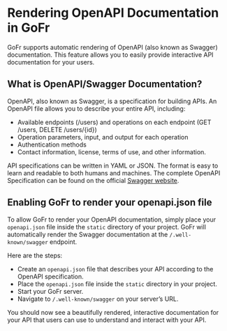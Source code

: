 # Rendering OpenAPI Documentation in GoFr

GoFr supports automatic rendering of OpenAPI (also known as Swagger) documentation. This feature allows you to
easily provide interactive API documentation for your users.

## What is OpenAPI/Swagger Documentation?

OpenAPI, also known as Swagger, is a specification for building APIs. An OpenAPI file allows you to describe your entire API, including:

- Available endpoints (/users) and operations on each endpoint (GET /users, DELETE /users/{id})
- Operation parameters, input, and output for each operation
- Authentication methods
- Contact information, license, terms of use, and other information.

API specifications can be written in YAML or JSON. The format is easy to learn and readable to both humans and machines. 
The complete OpenAPI Specification can be found on the official [Swagger website](https://swagger.io/).

## Enabling GoFr to render your openapi.json file

To allow GoFr to render your OpenAPI documentation, simply place your `openapi.json` file inside the `static` directory of your project.
GoFr will automatically render the Swagger documentation at the `/.well-known/swagger` endpoint.

Here are the steps:

- Create an `openapi.json` file that describes your API according to the OpenAPI specification.
- Place the `openapi.json` file inside the `static` directory in your project.
- Start your GoFr server.
- Navigate to `/.well-known/swagger` on your server’s URL.

You should now see a beautifully rendered, interactive documentation for your API that users can use to understand and interact with your API.
